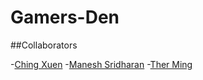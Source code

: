 # Gamers-Den
##Collaborators

-[Ching Xuen](https://github.com/muchenthusiast)
-[Manesh Sridharan](https://github.com/ManeshSridharan)
-[Ther Ming](https://github.com/ThrMing)
